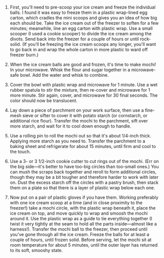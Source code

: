 1.	First, you'll need to pre-scoop your ice cream and freeze the individual balls. I found it was easy to freeze them in a plastic wrap-lined egg carton, which cradles the mini scoops and gives you an idea of how big each should be. Take the ice cream out of the freezer to soften for a few minutes; meanwhile, line an egg carton with plastic wrap. Use a small scooper (I used a cookie scooper) to divide the ice cream among the divots. Send back into the freezer for a couple of hours or until rock-solid. (If you'll be freezing the ice cream scoops any longer, you'll want to go back in and wrap the whole carton in more plastic to ward off freezer burn.)

2.	When the ice cream balls are good and frozen, it's time to make mochi! In your microwave. Whisk the flour and sugar together in a microwave-safe bowl. Add the water and whisk to combine.

3.	Cover the bowl with plastic wrap and microwave for 1 minute. Use a wet rubber spatula to stir the mixture, then re-cover and microwave for 1 more minute. Stir again, cover, and microwave for 30 final seconds. The color should now be translucent.

4.	Lay down a piece of parchment on your work surface, then use a fine-mesh sieve or sifter to cover it with potato starch (or cornstarch, or additional rice flour). Transfer the mochi to the parchment, sift over more starch, and wait for it to cool down enough to handle.

5.	Use a rolling pin to roll the mochi out so that it's about 1/4-inch thick. Applying more starch as you need to. Transfer the parchment to a baking sheet and refrigerate for about 15 minutes, until firm and cool to the touch.

6.	Use a 3- or 3 1/2-inch cookie cutter to cut rings out of the mochi. (Err on the big side—it's better to have too-big circles than too-small ones.) You can mush the scraps back together and reroll to form additional circles, though they may be a bit tougher and therefore harder to work with later on. Dust the excess starch off the circles with a pastry brush, then stack them on a plate so that there is a layer of plastic wrap below each one.

7.	Now put on a pair of plastic gloves if you have them. Working preferably with one ice cream scoop at a time (and in close proximity to the freezer!) take a mochi circle, with the plastic wrap beneath it, place the ice cream on top, and move quickly to wrap and smoosh the mochi around it. Use the plastic wrap as a guide to tie everything together (I twist it very tightly at the seam to hold all the parts inside—almost like a harness!). Transfer the mochi ball to the freezer, then proceed until you've gone through all the ice cream. Freeze the balls for at least a couple of hours, until frozen solid. Before serving, let the mochi sit at room temperature for about 5 minutes, until the outer layer has returned to its soft, smooshy state.

